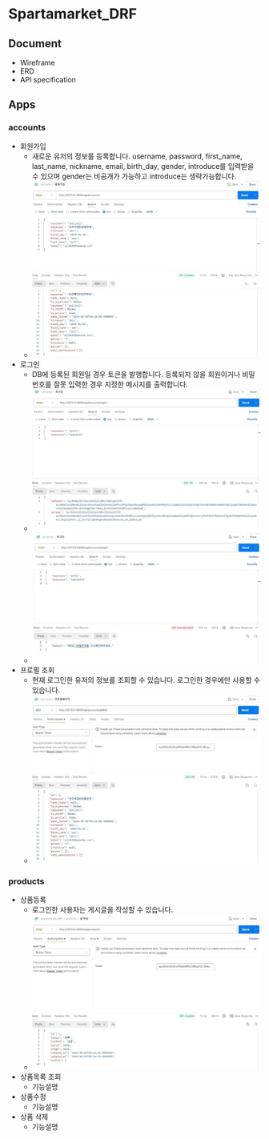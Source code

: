 # Spartamarket_DRF

## Document
- Wireframe
- ERD
- API specification
## Apps
### accounts
- 회원가입
    - 새로운 유저의 정보를 등록합니다. username, password, first_name, last_name, nickname, email, birth_day, gender, introduce를 입력받을 수 있으며 gender는 비공개가 가능하고 introduce는 생략가능합니다.
    - ![회원가입](postman/signup.JPG)
- 로그인
    - DB에 등록된 회원일 경우 토큰을 발행합니다. 등록되지 않을 회원이거나 비밀번호를 잘못 입력한 경우 지정한 메시지를 출력합니다.
    - ![로그인 성공](postman/login_success.JPG)
    - ![로그인 실패](postman/login_failure.JPG)
- 프로필 조회
    - 현재 로그인한 유저의 정보를 조회할 수 있습니다. 로그인한 경우에만 사용할 수 있습니다.
    - ![프로필](postman/profile.JPG)
### products
- 상품등록
    - 로그인한 사용자는 게시글을 작성할 수 있습니다.
    - ![글작성](postman/create.JPG)
- 상품목록 조회
    - 기능설명
- 상품수정
    - 기능설명
- 상품 삭제
    - 기능설명